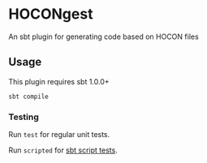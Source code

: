 # HOCONgest

An sbt plugin for generating code based on HOCON files



## Usage

This plugin requires sbt 1.0.0+

`sbt compile`

### Testing

Run `test` for regular unit tests.

Run `scripted` for [sbt script tests](http://www.scala-sbt.org/1.x/docs/Testing-sbt-plugins.html).
